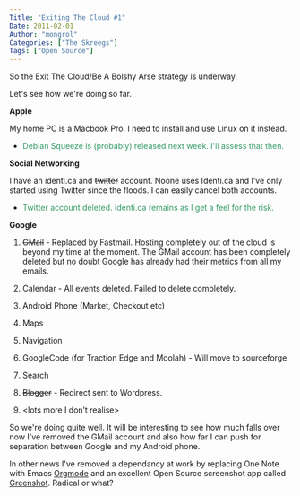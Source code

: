 ```yaml
---
Title: "Exiting The Cloud #1"
Date: 2011-02-01
Author: "mongrol"
Categories: ["The Skreegs"]
Tags: ["Open Source"]
---
```


So the Exit The Cloud/Be A Bolshy Arse strategy is underway.

Let's see how we're doing so far.

**Apple**

My home PC is a Macbook Pro. I need to install and use Linux on it
instead.

-   <span style="color:#339966;">Debian Squeeze is (probably) released
    next week. I'll assess that then.</span>

**Social Networking**

I have an identi.ca and ~~twitter~~ account. Noone uses Identi.ca and
I’ve only started using Twitter since the floods. I can easily cancel
both accounts.

-   <span style="color:#339966;">Twitter account deleted. Identi.ca
    remains as I get a feel for the risk.</span>

**Google**

1.  ~~GMail~~ - Replaced by Fastmail. Hosting completely out of the
    cloud is beyond my time at the moment. The GMail account has been
    completely deleted but no doubt Google has already had their metrics
    from all my emails.
2.  Calendar - All events deleted. Failed to delete completely.
3.  Android Phone (Market, Checkout etc)
4.  Maps
5.  Navigation
6.  GoogleCode (for Traction Edge and Moolah) - Will move to sourceforge
7.  Search

1.  ~~Blogger~~ - Redirect sent to Wordpress.
2.  \<lots more I don’t realise\>

So we're doing quite well. It will be interesting to see how much falls
over now I've removed the GMail account and also how far I can push for
separation between Google and my Android phone.

In other news I've removed a dependancy at work by replacing One Note
with Emacs [Orgmode][] and an excellent Open Source screenshot app
called [Greenshot][]. Radical or what?

  [Orgmode]: http://www.orgmode.org
  [Greenshot]: http://www.getgreenshot.org
